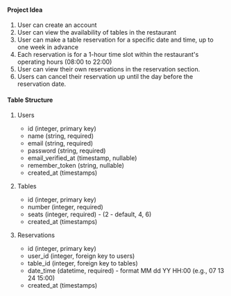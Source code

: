 #### Project Idea
1.	User can create an account
2.	User can view the availability of tables in the restaurant
3.	User can make a table reservation for a specific date and time, up to one week in advance
4.	Each reservation is for a 1-hour time slot within the restaurant's operating hours (08:00 to 22:00)
5.	User can view their own reservations in the reservation section.
6.	Users can cancel their reservation up until the day before the reservation date.

#### Table Structure
1.  Users
    -   id (integer, primary key)
    -   name (string, required)
    -   email (string, required)
    -   password (string, required)
    -   email_verified_at (timestamp, nullable)
    -   remember_token (string, nullable)
    -   created_at (timestamps)

2.	Tables
    -	id (integer, primary key)
    -	number (integer, required)
    -	seats (integer, required) - (2 - default, 4, 6)
    -	created_at (timestamps)

3.	Reservations
    -	id (integer, primary key)
    -	user_id (integer, foreign key to users)
    -	table_id (integer, foreign key to tables)
    -   date_time (datetime, required) - format MM dd YY HH:00 (e.g., 07 13 24 15:00)
    -   created_at (timestamps)